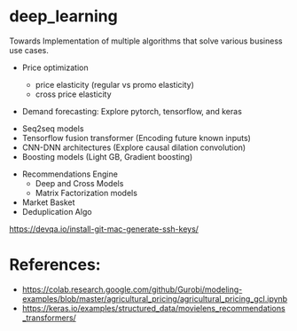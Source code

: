 # deep_learning 
Towards Implementation of multiple algorithms that solve various business use cases.

- Price optimization
  * price elasticity (regular vs promo elasticity)
  * cross price elasticity 
  
- Demand forecasting: Explore pytorch, tensorflow, and keras
 * Seq2seq models
 * Tensorflow fusion transformer (Encoding future known inputs)
 * CNN-DNN architectures (Explore causal dilation convolution)
 * Boosting models (Light GB, Gradient boosting)
  
- Recommendations Engine
  * Deep and Cross Models
  * Matrix Factorization models
- Market Basket 
- Deduplication Algo

https://devqa.io/install-git-mac-generate-ssh-keys/
# References:

* https://colab.research.google.com/github/Gurobi/modeling-examples/blob/master/agricultural_pricing/agricultural_pricing_gcl.ipynb
* https://keras.io/examples/structured_data/movielens_recommendations_transformers/
  